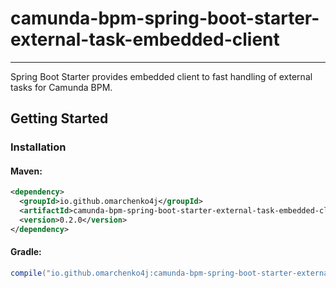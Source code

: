 # camunda-bpm-spring-boot-starter-external-task-embedded-client

---

Spring Boot Starter provides embedded client to fast handling of external tasks for Camunda BPM.

## Getting Started

### Installation

#### Maven:
```xml
<dependency>
  <groupId>io.github.omarchenko4j</groupId>
  <artifactId>camunda-bpm-spring-boot-starter-external-task-embedded-client</artifactId>
  <version>0.2.0</version>
</dependency>
```

#### Gradle:
```groovy
compile("io.github.omarchenko4j:camunda-bpm-spring-boot-starter-external-task-embedded-client:0.2.0")
```
